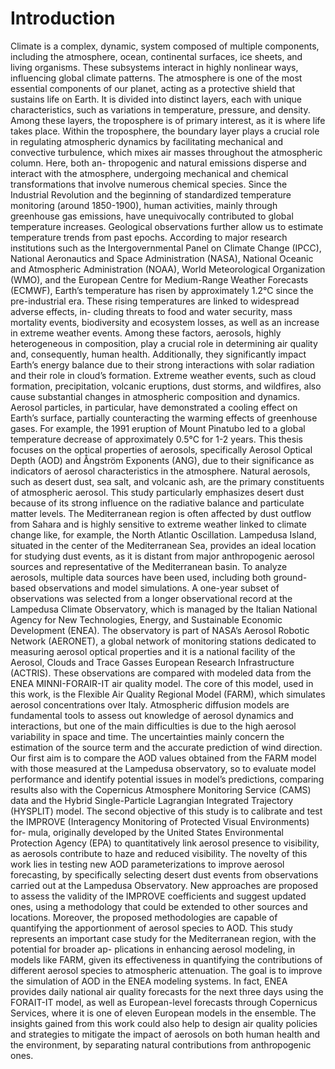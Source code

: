 # Introduction 
Climate is a complex, dynamic, system composed of multiple components, including the
atmosphere, ocean, continental surfaces, ice sheets, and living organisms. These subsystems
interact in highly nonlinear ways, influencing global climate patterns. The atmosphere is one
of the most essential components of our planet, acting as a protective shield that sustains life
on Earth. It is divided into distinct layers, each with unique characteristics, such as variations
in temperature, pressure, and density. Among these layers, the troposphere is of primary
interest, as it is where life takes place. Within the troposphere, the boundary layer plays a
crucial role in regulating atmospheric dynamics by facilitating mechanical and convective
turbulence, which mixes air masses throughout the atmospheric column. Here, both an-
thropogenic and natural emissions disperse and interact with the atmosphere, undergoing
mechanical and chemical transformations that involve numerous chemical species. Since the
Industrial Revolution and the beginning of standardized temperature monitoring (around
1850-1900), human activities, mainly through greenhouse gas emissions, have unequivocally
contributed to global temperature increases. Geological observations further allow us to
estimate temperature trends from past epochs. According to major research institutions
such as the Intergovernmental Panel on Climate Change (IPCC), National Aeronautics and
Space Administration (NASA), National Oceanic and Atmospheric Administration (NOAA),
World Meteorological Organization (WMO), and the European Centre for Medium-Range
Weather Forecasts (ECMWF), Earth’s temperature has risen by approximately 1.2°C since
the pre-industrial era. These rising temperatures are linked to widespread adverse effects, in-
cluding threats to food and water security, mass mortality events, biodiversity and ecosystem
losses, as well as an increase in extreme weather events. Among these factors, aerosols, highly
heterogeneous in composition, play a crucial role in determining air quality and, consequently,
human health. Additionally, they significantly impact Earth’s energy balance due to their
strong interactions with solar radiation and their role in cloud’s formation. Extreme weather
events, such as cloud formation, precipitation, volcanic eruptions, dust storms, and wildfires,
also cause substantial changes in atmospheric composition and dynamics. Aerosol particles,
in particular, have demonstrated a cooling effect on Earth’s surface, partially counteracting
the warming effects of greenhouse gases. For example, the 1991 eruption of Mount Pinatubo
led to a global temperature decrease of approximately 0.5°C for 1-2 years.
This thesis focuses on the optical properties of aerosols, specifically Aerosol Optical Depth
(AOD) and Ångström Exponents (ANG), due to their significance as indicators of aerosol
characteristics in the atmosphere. Natural aerosols, such as desert dust, sea salt, and volcanic
ash, are the primary constituents of atmospheric aerosol. This study particularly emphasizes
desert dust because of its strong influence on the radiative balance and particulate matter
levels. The Mediterranean region is often affected by dust outflow from Sahara and is highly
sensitive to extreme weather linked to climate change like, for example, the North Atlantic
Oscillation. Lampedusa Island, situated in the center of the Mediterranean Sea, provides
an ideal location for studying dust events, as it is distant from major anthropogenic aerosol
sources and representative of the Mediterranean basin. To analyze aerosols, multiple data
sources have been used, including both ground-based observations and model simulations.
A one-year subset of observations was selected from a longer observational record at the
Lampedusa Climate Observatory, which is managed by the Italian National Agency for New
Technologies, Energy, and Sustainable Economic Development (ENEA). The observatory
is part of NASA’s Aerosol Robotic Network (AERONET), a global network of monitoring
stations dedicated to measuring aerosol optical properties and it is a national facility of the
Aerosol, Clouds and Trace Gasses European Research Infrastructure (ACTRIS). These
observations are compared with modeled data from the ENEA MINNI-FORAIR-IT air
quality model. The core of this model, used in this work, is the Flexible Air Quality Regional
Model (FARM), which simulates aerosol concentrations over Italy. Atmospheric diffusion
models are fundamental tools to assess out knowledge of aerosol dynamics and interactions,
but one of the main difficulties is due to the high aerosol variability in space and time. The
uncertainties mainly concern the estimation of the source term and the accurate prediction of
wind direction. Our first aim is to compare the AOD values obtained from the FARM model
with those measured at the Lampedusa observatory, so to evaluate model performance and
identify potential issues in model’s predictions, comparing results also with the Copernicus
Atmosphere Monitoring Service (CAMS) data and the Hybrid Single-Particle Lagrangian
Integrated Trajectory (HYSPLIT) model. The second objective of this study is to calibrate
and test the IMPROVE (Interagency Monitoring of Protected Visual Environments) for-
mula, originally developed by the United States Environmental Protection Agency (EPA) to
quantitatively link aerosol presence to visibility, as aerosols contribute to haze and reduced
visibility. The novelty of this work lies in testing new AOD parameterizations to improve
aerosol forecasting, by specifically selecting desert dust events from observations carried
out at the Lampedusa Observatory. New approaches are proposed to assess the validity
of the IMPROVE coefficients and suggest updated ones, using a methodology that could
be extended to other sources and locations. Moreover, the proposed methodologies are
capable of quantifying the apportionment of aerosol species to AOD. This study represents
an important case study for the Mediterranean region, with the potential for broader ap-
plications in enhancing aerosol modeling, in models like FARM, given its effectiveness in
quantifying the contributions of different aerosol species to atmospheric attenuation. The
goal is to improve the simulation of AOD in the ENEA modeling systems. In fact, ENEA
provides daily national air quality forecasts for the next three days using the FORAIT-IT
model, as well as European-level forecasts through Copernicus Services, where it is one of
eleven European models in the ensemble. The insights gained from this work could also help
to design air quality policies and strategies to mitigate the impact of aerosols on both human
health and the environment, by separating natural contributions from anthropogenic ones.